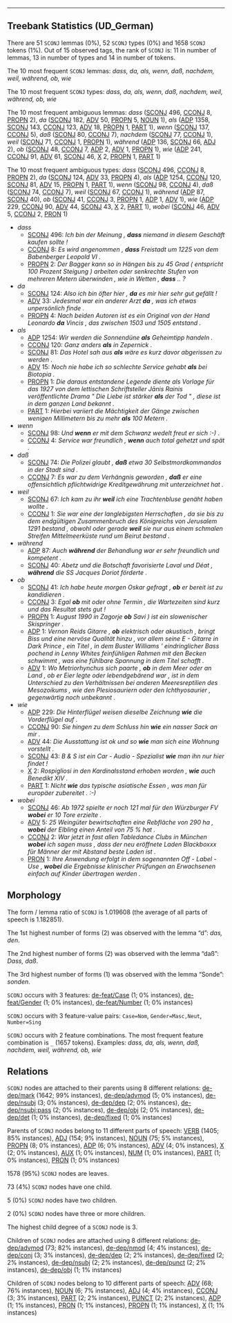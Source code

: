 

--------------------------------------------------------------------------------

## Treebank Statistics (UD_German)

There are 51 `SCONJ` lemmas (0%), 52 `SCONJ` types (0%) and 1658 `SCONJ` tokens (1%).
Out of 15 observed tags, the rank of `SCONJ` is: 11 in number of lemmas, 13 in number of types and 14 in number of tokens.

The 10 most frequent `SCONJ` lemmas: <em>dass, da, als, wenn, daß, nachdem, weil, während, ob, wie</em>

The 10 most frequent `SCONJ` types:  <em>dass, da, als, wenn, daß, nachdem, weil, während, ob, wie</em>

The 10 most frequent ambiguous lemmas: <em>dass</em> ([SCONJ]() 496, [CCONJ]() 8, [PROPN]() 2), <em>da</em> ([SCONJ]() 182, [ADV]() 50, [PROPN]() 5, [NOUN]() 1), <em>als</em> ([ADP]() 1358, [SCONJ]() 143, [CCONJ]() 123, [ADV]() 18, [PROPN]() 1, [PART]() 1), <em>wenn</em> ([SCONJ]() 137, [CCONJ]() 5), <em>daß</em> ([SCONJ]() 80, [CCONJ]() 7), <em>nachdem</em> ([SCONJ]() 77, [CCONJ]() 1), <em>weil</em> ([SCONJ]() 71, [CCONJ]() 1, [PROPN]() 1), <em>während</em> ([ADP]() 136, [SCONJ]() 66, [ADJ]() 2), <em>ob</em> ([SCONJ]() 48, [CCONJ]() 7, [ADP]() 2, [ADV]() 1, [PROPN]() 1), <em>wie</em> ([ADP]() 241, [CCONJ]() 91, [ADV]() 61, [SCONJ]() 46, [X]() 2, [PROPN]() 1, [PART]() 1)

The 10 most frequent ambiguous types:  <em>dass</em> ([SCONJ]() 496, [CCONJ]() 8, [PROPN]() 2), <em>da</em> ([SCONJ]() 124, [ADV]() 33, [PROPN]() 4), <em>als</em> ([ADP]() 1254, [CCONJ]() 120, [SCONJ]() 81, [ADV]() 15, [PROPN]() 1, [PART]() 1), <em>wenn</em> ([SCONJ]() 98, [CCONJ]() 4), <em>daß</em> ([SCONJ]() 74, [CCONJ]() 7), <em>weil</em> ([SCONJ]() 67, [CCONJ]() 1), <em>während</em> ([ADP]() 87, [SCONJ]() 40), <em>ob</em> ([SCONJ]() 41, [CCONJ]() 3, [PROPN]() 1, [ADP]() 1, [ADV]() 1), <em>wie</em> ([ADP]() 229, [CCONJ]() 90, [ADV]() 44, [SCONJ]() 43, [X]() 2, [PART]() 1), <em>wobei</em> ([SCONJ]() 46, [ADV]() 5, [CCONJ]() 2, [PRON]() 1)


* <em>dass</em>
  * [SCONJ]() 496: <em>Ich bin der Meinung , <b>dass</b> niemand in diesem Geschäft kaufen sollte !</em>
  * [CCONJ]() 8: <em>Es wird angenommen , <b>dass</b> Freistadt um 1225 von dem Babenberger Leopold VI .</em>
  * [PROPN]() 2: <em>Der Bagger kann so in Hängen bis zu 45 Grad ( entspricht 100 Prozent Steigung ) arbeiten oder senkrechte Stufen von mehreren Metern überwinden , wie in Wetten , <b>dass</b> .. ?</em>
* <em>da</em>
  * [SCONJ]() 124: <em>Also ich bin öfter hier , <b>da</b> es mir hier sehr gut gefällt !</em>
  * [ADV]() 33: <em>Jedesmal war ein anderer Arzt <b>da</b> , was ich etwas unpersönlich finde .</em>
  * [PROPN]() 4: <em>Nach beiden Autoren ist es ein Original von der Hand Leonardo <b>da</b> Vincis , das zwischen 1503 und 1505 entstand .</em>
* <em>als</em>
  * [ADP]() 1254: <em>Wir werden die Sonnendüne <b>als</b> Geheimtipp handeln .</em>
  * [CCONJ]() 120: <em>Ganz anders <b>als</b> in Zepernick .</em>
  * [SCONJ]() 81: <em>Das Hotel sah aus <b>als</b> wäre es kurz davor abgerissen zu werden .</em>
  * [ADV]() 15: <em>Noch nie habe ich so schlechte Service gehabt <b>als</b> bei Biotopia .</em>
  * [PROPN]() 1: <em>Die daraus entstandene Legende diente als Vorlage für das 1927 von dem lettischen Schriftsteller Jānis Rainis veröffentlichte Drama " Die Liebe ist stärker <b>als</b> der Tod " , diese ist in dem ganzen Land bekannt .</em>
  * [PART]() 1: <em>Hierbei variiert die Mächtigkeit der Gänge zwischen wenigen Millimetern bis zu mehr <b>als</b> 100 Metern .</em>
* <em>wenn</em>
  * [SCONJ]() 98: <em>Und <b>wenn</b> er mit dem Schwanz wedelt freut er sich :-) .</em>
  * [CCONJ]() 4: <em>Service war freundlich , <b>wenn</b> auch total gehetzt und spät .</em>
* <em>daß</em>
  * [SCONJ]() 74: <em>Die Polizei glaubt , <b>daß</b> etwa 30 Selbstmordkommandos in der Stadt sind .</em>
  * [CCONJ]() 7: <em>Es war zu dem Verhängnis geworden , <b>daß</b> er eine offensichtlich pflichtwidrige Kreditgewährung mit unterzeichnet hat .</em>
* <em>weil</em>
  * [SCONJ]() 67: <em>Ich kam zu ihr <b>weil</b> ich eine Trachtenbluse genäht haben wollte .</em>
  * [CCONJ]() 1: <em>Sie war eine der langlebigsten Herrschaften , da sie bis zu dem endgültigen Zusammenbruch des Königreichs von Jerusalem 1291 bestand , obwohl oder gerade <b>weil</b> sie nur aus einem schmalen Streifen Mittelmeerküste rund um Beirut bestand .</em>
* <em>während</em>
  * [ADP]() 87: <em>Auch <b>während</b> der Behandlung war er sehr freundlich und kompetent .</em>
  * [SCONJ]() 40: <em>Abetz und die Botschaft favorisierte Laval und Déat , <b>während</b> die SS Jacques Doriot förderte .</em>
* <em>ob</em>
  * [SCONJ]() 41: <em>Ich habe heute morgen Oskar gefragt , <b>ob</b> er bereit ist zu kandidieren .</em>
  * [CCONJ]() 3: <em>Egal <b>ob</b> mit oder ohne Termin , die Wartezeiten sind kurz und das Resultat stets gut !</em>
  * [PROPN]() 1: <em>August 1990 in Zagorje <b>ob</b> Savi ) ist ein slowenischer Skispringer .</em>
  * [ADP]() 1: <em>Vernon Reids Gitarre , <b>ob</b> elektrisch oder akustisch , bringt Biss und eine nervöse Qualität hinzu , vor allem seine E - Gitarre in Dark Prince , ein Titel , in dem Buster Williams ' eindringlicher Bass pochend in Lenny Whites feinfühligen Rahmen mit den Becken schwimmt , was eine fühlbare Spannung in dem Titel schafft .</em>
  * [ADV]() 1: <em>Wo Metriorhynchus sich paarte , <b>ob</b> in dem Meer oder an Land , ob er Eier legte oder lebendgebärend war , ist in dem Unterschied zu den Verhältnissen bei anderen Meeresreptilien des Mesozoikums , wie den Plesiosauriern oder den Ichthyosaurier , gegenwärtig noch unbekannt .</em>
* <em>wie</em>
  * [ADP]() 229: <em>Die Hinterflügel weisen dieselbe Zeichnung <b>wie</b> die Vorderflügel auf .</em>
  * [CCONJ]() 90: <em>Sie hingen zu dem Schluss hin <b>wie</b> ein nasser Sack an mir .</em>
  * [ADV]() 44: <em>Die Ausstattung ist ok und so <b>wie</b> man sich eine Wohnung vorstellt .</em>
  * [SCONJ]() 43: <em>B &amp; S ist ein Car - Audio - Spezialist <b>wie</b> man ihn nur hier findet !</em>
  * [X]() 2: <em>Rospigliosi in den Kardinalsstand erhoben worden , <b>wie</b> auch Benedikt XIV .</em>
  * [PART]() 1: <em>Nicht <b>wie</b> das typische asiatische Essen , was man für europäer zubereitet . :-)</em>
* <em>wobei</em>
  * [SCONJ]() 46: <em>Ab 1972 spielte er noch 121 mal für den Würzburger FV <b>wobei</b> er 10 Tore erzielte .</em>
  * [ADV]() 5: <em>25 Weingüter bewirtschaften eine Rebfläche von 290 ha , <b>wobei</b> der Elbling einen Anteil von 75 % hat .</em>
  * [CCONJ]() 2: <em>War jetzt in fast allen Tabledance Clubs in München <b>wobei</b> ich sagen muss , dass der neu eröffnete Laden Blackboxxx für Männer der mit Abstand beste Laden ist .</em>
  * [PRON]() 1: <em>Ihre Anwendung erfolgt in dem sogenannten Off - Label - Use , <b>wobei</b> die Ergebnisse klinischer Prüfungen an Erwachsenen einfach auf Kinder übertragen werden .</em>

## Morphology

The form / lemma ratio of `SCONJ` is 1.019608 (the average of all parts of speech is 1.182851).

The 1st highest number of forms (2) was observed with the lemma “d”: <em>das, den</em>.

The 2nd highest number of forms (2) was observed with the lemma “daß”: <em>Dass, daß</em>.

The 3rd highest number of forms (1) was observed with the lemma “Sonde”: <em>sonden</em>.

`SCONJ` occurs with 3 features: [de-feat/Case]() (1; 0% instances), [de-feat/Gender]() (1; 0% instances), [de-feat/Number]() (1; 0% instances)

`SCONJ` occurs with 3 feature-value pairs: `Case=Nom`, `Gender=Masc,Neut`, `Number=Sing`

`SCONJ` occurs with 2 feature combinations.
The most frequent feature combination is `_` (1657 tokens).
Examples: <em>dass, da, als, wenn, daß, nachdem, weil, während, ob, wie</em>


## Relations

`SCONJ` nodes are attached to their parents using 8 different relations: [de-dep/mark]() (1642; 99% instances), [de-dep/advmod]() (5; 0% instances), [de-dep/nsubj]() (3; 0% instances), [de-dep/dep]() (2; 0% instances), [de-dep/nsubj:pass]() (2; 0% instances), [de-dep/obj]() (2; 0% instances), [de-dep/det]() (1; 0% instances), [de-dep/fixed]() (1; 0% instances)

Parents of `SCONJ` nodes belong to 11 different parts of speech: [VERB]() (1405; 85% instances), [ADJ]() (154; 9% instances), [NOUN]() (75; 5% instances), [PROPN]() (8; 0% instances), [ADP]() (6; 0% instances), [ADV]() (4; 0% instances), [X]() (2; 0% instances), [AUX]() (1; 0% instances), [NUM]() (1; 0% instances), [PART]() (1; 0% instances), [PRON]() (1; 0% instances)

1578 (95%) `SCONJ` nodes are leaves.

73 (4%) `SCONJ` nodes have one child.

5 (0%) `SCONJ` nodes have two children.

2 (0%) `SCONJ` nodes have three or more children.

The highest child degree of a `SCONJ` node is 3.

Children of `SCONJ` nodes are attached using 8 different relations: [de-dep/advmod]() (73; 82% instances), [de-dep/nmod]() (4; 4% instances), [de-dep/conj]() (3; 3% instances), [de-dep/dep]() (2; 2% instances), [de-dep/fixed]() (2; 2% instances), [de-dep/nsubj]() (2; 2% instances), [de-dep/punct]() (2; 2% instances), [de-dep/obj]() (1; 1% instances)

Children of `SCONJ` nodes belong to 10 different parts of speech: [ADV]() (68; 76% instances), [NOUN]() (6; 7% instances), [ADJ]() (4; 4% instances), [CCONJ]() (3; 3% instances), [PART]() (2; 2% instances), [PUNCT]() (2; 2% instances), [ADP]() (1; 1% instances), [PRON]() (1; 1% instances), [PROPN]() (1; 1% instances), [X]() (1; 1% instances)

